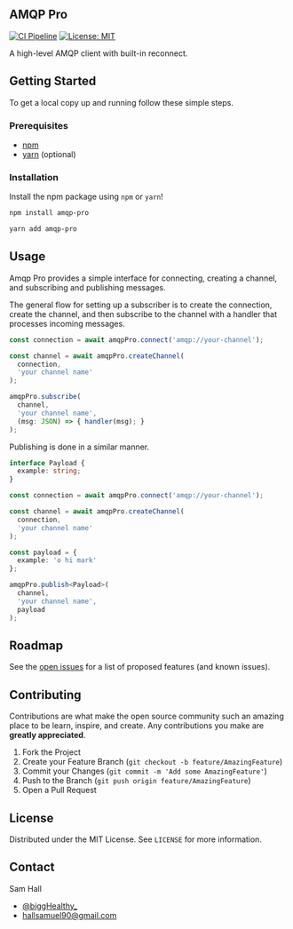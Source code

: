 ## AMQP Pro
[![CI Pipeline](https://github.com/hallsamuel90/amqp-pro/actions/workflows/ci.yml/badge.svg?branch=main)](https://github.com/hallsamuel90/amqp-pro/actions/workflows/ci.yml)
[![License: MIT](https://img.shields.io/badge/License-MIT-yellow.svg)](https://opensource.org/licenses/MIT)

A high-level AMQP client with built-in reconnect.

## Getting Started
To get a local copy up and running follow these simple steps.

### Prerequisites
* [npm](https://www.npmjs.com/get-npm)
* [yarn](https://classic.yarnpkg.com/en/) (optional)

### Installation
Install the npm package using `npm` or `yarn`!
  ```sh
  npm install amqp-pro
  ```
  ```sh
  yarn add amqp-pro
  ```

## Usage
Amqp Pro provides a simple interface for connecting, creating a channel, and subscribing and publishing messages.

The general flow for setting up a subscriber is to create the connection, create the channel, and then subscribe to the channel with a handler that processes incoming messages.

```typescript
const connection = await amqpPro.connect('amqp://your-channel');

const channel = await amqpPro.createChannel(
  connection,
  'your channel name'
);

amqpPro.subscribe(
  channel,
  'your channel name',
  (msg: JSON) => { handler(msg); }
);
```

Publishing is done in a similar manner.

```typescript
interface Payload {
  example: string;
}

const connection = await amqpPro.connect('amqp://your-channel');

const channel = await amqpPro.createChannel(
  connection,
  'your channel name'
);

const payload = {
  example: 'o hi mark'
};

amqpPro.publish<Payload>(
  channel,
  'your channel name',
  payload
);
```


## Roadmap
See the [open issues](https://github.com/github_username/repo_name/issues) for a list of proposed features (and known issues).

## Contributing
Contributions are what make the open source community such an amazing place to be learn, inspire, and create. Any contributions you make are **greatly appreciated**.

1. Fork the Project
2. Create your Feature Branch (`git checkout -b feature/AmazingFeature`)
3. Commit your Changes (`git commit -m 'Add some AmazingFeature'`)
4. Push to the Branch (`git push origin feature/AmazingFeature`)
5. Open a Pull Request

## License
Distributed under the MIT License. See `LICENSE` for more information.

## Contact
Sam Hall 
* [@biggHealthy_](https://twitter.com/biggHealthy_) 
* hallsamuel90@gmail.com

